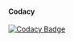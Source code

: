 #### Codacy
 [![Codacy Badge](https://app.codacy.com/project/badge/Grade/2e5aac7e7b654f12b97276a04ac92d6c)](https://www.codacy.com/gh/hussain266/M-2_Embedded_Distance_Measurement/dashboard?utm_source=github.com&amp;utm_medium=referral&amp;utm_content=hussain266/M-2_Embedded_Distance_Measurement&amp;utm_campaign=Badge_Grade) 
